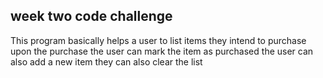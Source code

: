 ## week two code challenge 
This program basically helps a user to list items they intend to purchase 
upon the purchase the user can mark the item as purchased 
the user can also add a new item 
they can also clear the list